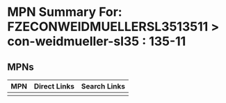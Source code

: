 



# MPN Summary For: FZECONWEIDMUELLERSL3513511 > con-weidmueller-sl35 : 135-11

## MPNs
  

|MPN|Direct Links|Search Links|
| :--- | :--- | :--- |
||||
